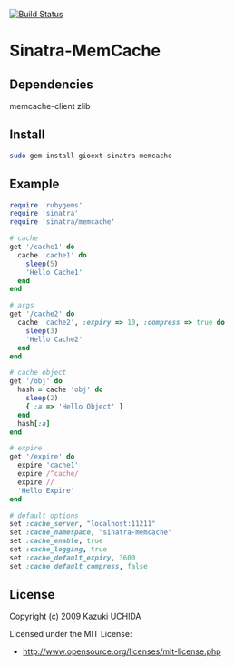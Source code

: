 [![Build Status](https://travis-ci.org/dgvigil/sinatra-memcache.svg?branch=master)](https://travis-ci.org/dgvigil/sinatra-memcache)

# Sinatra-MemCache

## Dependencies

memcache-client
zlib

## Install

```bash
sudo gem install gioext-sinatra-memcache
```

## Example

```ruby
require 'rubygems'
require 'sinatra'
require 'sinatra/memcache'

# cache
get '/cache1' do
  cache 'cache1' do
    sleep(5)
    'Hello Cache1'
  end
end

# args
get '/cache2' do
  cache 'cache2', :expiry => 10, :compress => true do
    sleep(3)
    'Hello Cache2'
  end
end

# cache object
get '/obj' do
  hash = cache 'obj' do
    sleep(2)
    { :a => 'Hello Object' }
  end
  hash[:a]
end

# expire
get '/expire' do
  expire 'cache1'
  expire /^cache/
  expire //
  'Hello Expire'
end

# default options
set :cache_server, "localhost:11211"
set :cache_namespace, "sinatra-memcache"
set :cache_enable, true
set :cache_logging, true
set :cache_default_expiry, 3600
set :cache_default_compress, false
```

## License

Copyright (c) 2009 Kazuki UCHIDA

Licensed under the MIT License:

- http://www.opensource.org/licenses/mit-license.php

